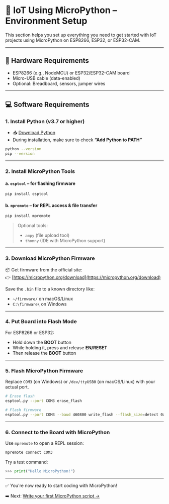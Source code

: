 
# 🚀 IoT Using MicroPython – Environment Setup

This section helps you set up everything you need to get started with IoT projects using MicroPython on ESP8266, ESP32, or ESP32-CAM.

---

## 🔌 Hardware Requirements

- ESP8266 (e.g., NodeMCU) or ESP32/ESP32-CAM board  
- Micro-USB cable (data-enabled)  
- Optional: Breadboard, sensors, jumper wires  

---

## 💻 Software Requirements

### 1. Install Python (v3.7 or higher)

- 📥 [Download Python](https://www.python.org/downloads/)
- During installation, make sure to check **“Add Python to PATH”**

```bash
python --version
pip --version
```

---

### 2. Install MicroPython Tools

#### a. `esptool` – for flashing firmware

```bash
pip install esptool
```

#### b. `mpremote` – for REPL access & file transfer

```bash
pip install mpremote
```

> Optional tools:  
> - `ampy` (file upload tool)  
> - `thonny` (IDE with MicroPython support)

---

### 3. Download MicroPython Firmware

📦 Get firmware from the official site:  
👉 [https://micropython.org/download](https://micropython.org/download)

Save the `.bin` file to a known directory like:

- `~/firmware/` on macOS/Linux  
- `C:\firmware\` on Windows

---

### 4. Put Board into Flash Mode

For ESP8266 or ESP32:
- Hold down the **BOOT** button
- While holding it, press and release **EN/RESET**
- Then release the **BOOT** button

---

### 5. Flash MicroPython Firmware

Replace `COM3` (on Windows) or `/dev/ttyUSB0` (on macOS/Linux) with your actual port.

```bash
# Erase flash
esptool.py --port COM3 erase_flash

# Flash firmware
esptool.py --port COM3 --baud 460800 write_flash --flash_size=detect 0x0 firmware/esp8266-xxxx.bin
```

---

### 6. Connect to the Board with MicroPython

Use `mpremote` to open a REPL session:

```bash
mpremote connect COM3
```

Try a test command:

```python
>>> print("Hello MicroPython!")
```

---

✅ You're now ready to start coding with MicroPython!

➡️ Next: [Write your first MicroPython script →](#)
